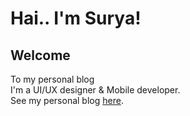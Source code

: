 # Hai.. I'm Surya! <br>
## Welcome
To my personal blog <br>
I'm a UI/UX designer & Mobile developer. <br>
See my personal blog <a href="https://suryaishnavi.github.io/portfolio/" target="_blank">here</a>.
